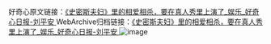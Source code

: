 好奇心原文链接：[《史密斯夫妇》里的相爱相杀，要在真人秀里上演了_娱乐_好奇心日报-刘平安 ](https://www.qdaily.com/articles/11305.html)
WebArchive归档链接：[《史密斯夫妇》里的相爱相杀，要在真人秀里上演了_娱乐_好奇心日报-刘平安 ](http://web.archive.org/web/20190623164229/https://www.qdaily.com/articles/11305.html)
![image](http://ww3.sinaimg.cn/large/007d5XDply1g3wff7ajc1j30u02tl7wh)